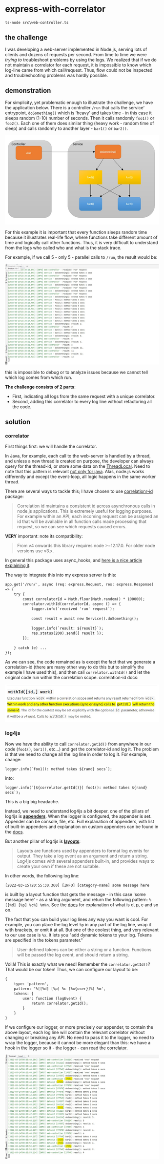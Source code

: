 # express-with-correlator


    ts-node src\web-controller.ts

## the challenge

I was developing a web-server implemented in Node.js, serving lots of clients and dozens of requests per second. From time 
to time we were *trying to* troubleshoot
problems by using the logs. We realized that if we do not maintain a correlator for each request, it is impossible to know which log-line
came from which call/request. Thus, flow could not be inspected and troubleshooting problems was hardly possible.

## demonstration

For simplicity, yet problematic enough to illustrate the challenge, we have the application below. There is a controller 
`/run` that calls the service' entrypoint, `doSomething()` which is 'heavy' and takes time - in this case it sleeps random (1-10) number of seconds.
Then it calls randomly `foo1()` or `foo2()`. Each one of them does similar thing (heavy work - random time of sleep) and calls
randomly to another layer - `bar1()` or `bar2()`. 

![illustration-app](illustration-app.JPG)

For this example it is important that every function sleeps random time
because it illustrates real-life flow, where functions take different amount of time and logically call other functions. Thus, it
is very difficult to understand from the logs who called who and what is the stack trace.

For example, if we call 5 - only 5 - parallel calls to `/run`, the result would be:

![without-correlator](logs-without-correlator.JPG)

this is impossible to debug or to analyze issues because we cannot tell which log comes from which run.

**The challenge consists of 2 parts**:
* First, indicating all logs from the same request with a unique correlator.
* Second, adding this correlator to every log line without refactoring all the code.

## solution

### correlator

First things first: we will handle the correlator.

In Java, for example, each call to the web-server is handled by a thread, and unless a new thread is created on purpose, the
developer can always query for the thread-id, or store some data on the [ThreadLocal](https://docs.oracle.com/javase/7/docs/api/java/lang/ThreadLocal.html).
Need to note that this pattern is relevant [not only for java](https://en.wikipedia.org/wiki/Thread-local_storage).
Alas, node.js works differently and except the event-loop, all logic happens in the same worker thread.

There are several ways to tackle this; I have chosen to use [correlationr-id](https://www.npmjs.com/package/correlation-id)
package:

>Correlation id maintains a consistent id across asynchronous calls in node.js applications. This is extremely useful for 
 logging purposes. For example within an API, each incoming request can be assigned an id that will be available in all 
 function calls made processing that request, so we can see which requests caused errors.

**VERY** important: note its compatibility:

>From v4 onwards this library requires node >=12.17.0. For older node versions use v3.x.

In general this package uses async_hooks, and [here is a nice article explaining it](https://medium.com/the-node-js-collection/async-hooks-in-node-js-illustrated-b7ce1344111f).

The way to integrate this into my express server is this:


    app.get('/run/', async (req: express.Request, res: express.Response) => {
        try {
            const correlatorId = Math.floor(Math.random() * 100000);
            correlator.withId(correlatorId, async () => {
                logger.info(`received 'run' request`);
        
                const result = await new Service().doSomething();
        
                logger.info(`result: ${result}`);
                res.status(200).send({ result });
            });
        
        } catch (e) ...
    });

As we can see, the code remained as is except the fact that we generate a correlation-id (there are many other way to do this
but to simplify the example I have used this), and then call `correlator.withId()` and let the original code run within the 
correlation scope. correlation-id docs:

![docs-withId](docs-withId.JPG)


### log4js

Now we have the ability to call `correlator.getId()` from anywhere in our code (`foo1()`, `bar1()`, etc...) and get the 
correlator-id and log it. The problem is that we need to change all the log line in order to log it. For example, change:

    logger.info(`foo1(): method takes ${rand} secs`);

into:

    logger.info(`[${correlator.getId()}] foo1(): method takes ${rand} secs`);

This is a big big headache.

Instead, we need to understand log4js a bit deeper. one of the pillars of log4js is [**appenders**](https://log4js-node.github.io/log4js-node/appenders.html). When the logger is configured,
the appender is set. Appender can be console, file, etc. Full explanation of appenders, with list of built-in appenders and
explanation on custom appenders can be found in the [docs](https://log4js-node.github.io/log4js-node/appenders.html). 

But another pillar of log4js is [**layouts**]():

>Layouts are functions used by appenders to format log events for output. They take a log event as an argument and return 
a string. Log4js comes with several appenders built-in, and provides ways to create your own if these are not suitable.

In other words, the following log line:

    [2022-03-15T20:55:30.360] [INFO] [category-name] some message here

is built by a layout function that gets the message - in this case 'some message here' - as a string argument, and return the following
pattern: `%[[%d] [%p] %c%] %m%n`. See the [docs]() for explanation of what is d, p, c and so on. 

The fact that you can build your log lines any way you want is cool. For example, you can place the log level `%p` in any part
of the log line, wrap it with brackets, or omit it at all. But one of the coolest thing, and very relevant to 
our use case is `%x`. It lets you "add dynamic tokens to your log. Tokens are specified in the tokens parameter."

>User-defined tokens can be either a string or a function. Functions will be passed the log event, and should return a string.

Voilà! This is exactly what we need! Remember the `correlator.getId()`? That would be our token!
Thus, we can configure our layout to be:

```
{
    type: 'pattern',
    pattern: '%[[%d] [%p] %c [%x{user}]%] %m',
    tokens: {
        user: function (logEvent) {
            return correlator.getId();
        }
    }
}
```

If we configure our logger, or more precisely our appender, to contain the above layout, each log line will contain the 
relevant correlator without changing or breaking any API. No need to pass it to the logger, no need to wrap the logger, because 
it cannot be more elegant than this: we have a hook in the logger so it - the logger - can read the correlator.

![with-correlator](logs-with-correlator.JPG)
